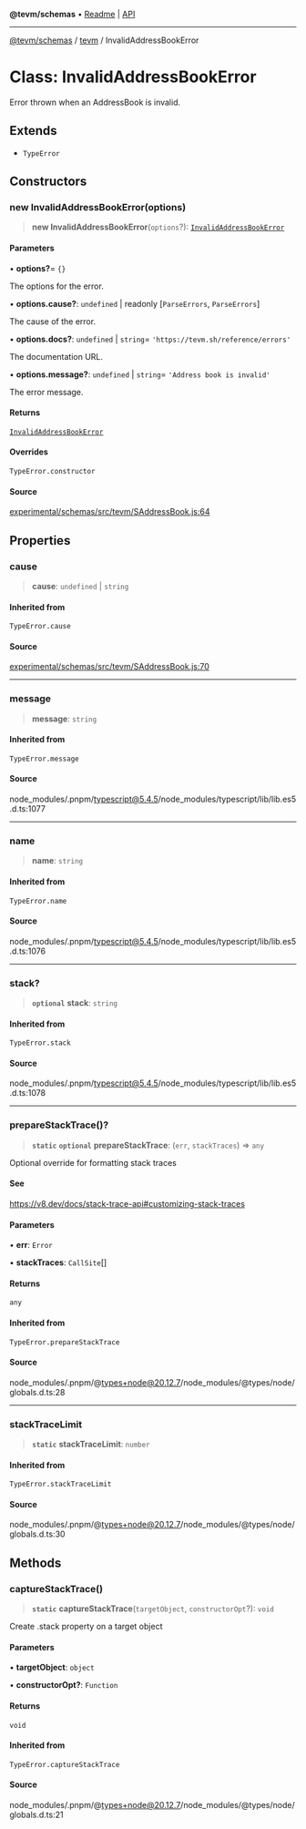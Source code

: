 **@tevm/schemas** • [Readme](../../README.md) \| [API](../../modules.md)

***

[@tevm/schemas](../../README.md) / [tevm](../README.md) / InvalidAddressBookError

# Class: InvalidAddressBookError

Error thrown when an AddressBook is invalid.

## Extends

- `TypeError`

## Constructors

### new InvalidAddressBookError(options)

> **new InvalidAddressBookError**(`options`?): [`InvalidAddressBookError`](InvalidAddressBookError.md)

#### Parameters

• **options?**= `{}`

The options for the error.

• **options\.cause?**: `undefined` \| readonly [`ParseErrors`, `ParseErrors`]

The cause of the error.

• **options\.docs?**: `undefined` \| `string`= `'https://tevm.sh/reference/errors'`

The documentation URL.

• **options\.message?**: `undefined` \| `string`= `'Address book is invalid'`

The error message.

#### Returns

[`InvalidAddressBookError`](InvalidAddressBookError.md)

#### Overrides

`TypeError.constructor`

#### Source

[experimental/schemas/src/tevm/SAddressBook.js:64](https://github.com/evmts/tevm-monorepo/blob/main/experimental/schemas/src/tevm/SAddressBook.js#L64)

## Properties

### cause

> **cause**: `undefined` \| `string`

#### Inherited from

`TypeError.cause`

#### Source

[experimental/schemas/src/tevm/SAddressBook.js:70](https://github.com/evmts/tevm-monorepo/blob/main/experimental/schemas/src/tevm/SAddressBook.js#L70)

***

### message

> **message**: `string`

#### Inherited from

`TypeError.message`

#### Source

node\_modules/.pnpm/typescript@5.4.5/node\_modules/typescript/lib/lib.es5.d.ts:1077

***

### name

> **name**: `string`

#### Inherited from

`TypeError.name`

#### Source

node\_modules/.pnpm/typescript@5.4.5/node\_modules/typescript/lib/lib.es5.d.ts:1076

***

### stack?

> **`optional`** **stack**: `string`

#### Inherited from

`TypeError.stack`

#### Source

node\_modules/.pnpm/typescript@5.4.5/node\_modules/typescript/lib/lib.es5.d.ts:1078

***

### prepareStackTrace()?

> **`static`** **`optional`** **prepareStackTrace**: (`err`, `stackTraces`) => `any`

Optional override for formatting stack traces

#### See

https://v8.dev/docs/stack-trace-api#customizing-stack-traces

#### Parameters

• **err**: `Error`

• **stackTraces**: `CallSite`[]

#### Returns

`any`

#### Inherited from

`TypeError.prepareStackTrace`

#### Source

node\_modules/.pnpm/@types+node@20.12.7/node\_modules/@types/node/globals.d.ts:28

***

### stackTraceLimit

> **`static`** **stackTraceLimit**: `number`

#### Inherited from

`TypeError.stackTraceLimit`

#### Source

node\_modules/.pnpm/@types+node@20.12.7/node\_modules/@types/node/globals.d.ts:30

## Methods

### captureStackTrace()

> **`static`** **captureStackTrace**(`targetObject`, `constructorOpt`?): `void`

Create .stack property on a target object

#### Parameters

• **targetObject**: `object`

• **constructorOpt?**: `Function`

#### Returns

`void`

#### Inherited from

`TypeError.captureStackTrace`

#### Source

node\_modules/.pnpm/@types+node@20.12.7/node\_modules/@types/node/globals.d.ts:21
